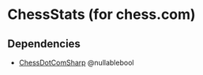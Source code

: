 # ChessStats (for chess.com)

## Dependencies

- [ChessDotComSharp](https://github.com/nullablebool/ChessDotComSharp) @nullablebool

